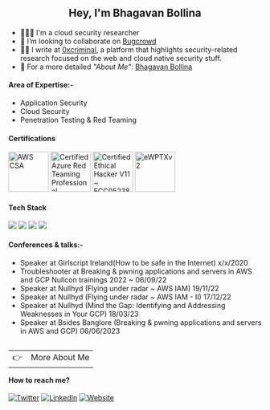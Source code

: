 <h2 align="center">Hey, I'm Bhagavan Bollina</h2>

- 👨🏻‍💻 I'm a cloud security researcher 
- 👯 I’m looking to collaborate on <a href='https://bugcrowd.com/xcriminal_' target='_blank'>Bugcrowd</a>
- ✍🏻 I write at <a href='https://0xcriminal.com/' target='_blank'>0xcriminal</a>, a platform that highlights security-related research focused on the web and cloud native security stuff.
- 💬 For a more detailed *"About Me"*: <a href='https://0xcriminal.com' target='_blank'>Bhagavan Bollina</a>

#### Area of Expertise:-

- Application Security
- Cloud Security
- Penetration Testing & Red Teaming

#### Certifications

<a href="https://www.credly.com/badges/e5f63b63-cc7d-447e-a51b-1f42a1e462e7/public_url" target="_blank"><img src="https://images.credly.com/size/220x220/images/0e284c3f-5164-4b21-8660-0d84737941bc/image.png" class="cert" alt='AWS CSA' width="80px"></a>
<a href="https://www.credential.net/49b8fbcc-7def-4ace-a817-262ac3830c57" target="_blank"><img src="https://api.accredible.com/v1/frontend/credential_website_embed_image/certificate/67908837" class="cert" alt='Certified Azure Red Teaming Professional' width="80px"></a>
<a href="https://aspen.eccouncil.org/Verify" target="_blank"><img src="https://dataspaceacademy.com/public/images/certification/ECC-CEH-Certificate_page-0001.jpg" class="cert" alt='Certified Ethical Hacker V11 ~ ECC0523861974' width="80px"></a>
<a href="https://verified.elearnsecurity.com/certificates/ee501b97-bb7c-43cb-bd8d-6316c460ca79" target="_blank"><img src="https://9fov2ct9h3ayafqkkrsy8zll9g8vzvyd.s3.amazonaws.com/cert/ewptxv2.png" class="cert" alt='eWPTXv2' width="80px"></a>


#### Tech Stack

<!-- https://github.com/Ileriayo/markdown-badges -->
<img src="https://img.shields.io/badge/AWS%20-%23FF9900.svg?&style=for-the-badge&logo=amazon-aws&logoColor=white"/>&nbsp;<img src="https://img.shields.io/badge/Google%20Cloud%20-%234285F4.svg?&style=for-the-badge&logo=google-cloud&logoColor=white"/>&nbsp;<img src="https://img.shields.io/badge/docker%20-%230db7ed.svg?&style=for-the-badge&logo=docker&logoColor=white"/>&nbsp;<img src="https://img.shields.io/badge/kubernetes%20-%23326ce5.svg?&style=for-the-badge&logo=kubernetes&logoColor=white"/>


#### Conferences & talks:-

- Speaker at Girlscript Ireland(How to be safe in the Internet) x/x/2020
- Troubleshooter at Breaking & pwning applications and servers in AWS and GCP Nullcon trainings 2022 ~ 06/09/22
- Speaker at Nullhyd (Flying under radar ~ AWS IAM) 19/11/22
- Speaker at Nullhyd (Flying under radar ~ AWS IAM - II) 17/12/22
- Speaker at Nullhyd (Mind the Gap: Identifying and Addressing Weaknesses in Your GCP) 18/03/23
- Speaker at Bsides Banglore (Breaking & pwning applications and servers in AWS and GCP) 06/06/2023


<a href="https://0xcriminal.com/">
  <table align="right">
      <tr>
          <td>
            👉 &nbsp;&nbsp; More About Me
          </td>
      </tr>
  </table>
</a>

#### How to reach me?
[![Twitter](https://img.shields.io/badge/-TWITTER-0077B5?style=for-the-badge&logo=twitter&logoColor=white)](https://twitter.com/xcriminal_)
[![LinkedIn](https://img.shields.io/badge/-LINKEDIN-0077B5?style=for-the-badge&logo=linkedin&logoColor=white)](https://www.linkedin.com/in/bollina-bhagavan/)
[![Website](https://img.shields.io/badge/-WEBSITE-0077B5?style=for-the-badge&logo=jekyll&logoColor=white)](https://0xcriminal.com)
